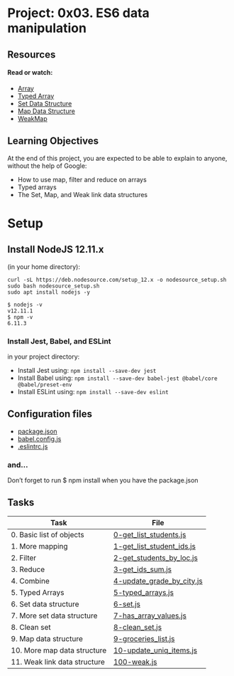 # Project: 0x03. ES6 data manipulation

## Resources

#### Read or watch:

- [Array](https://developer.mozilla.org/en-US/docs/Web/JavaScript/Reference/Global_Objects/Array)
- [Typed Array](https://developer.mozilla.org/en-US/docs/Web/JavaScript/Guide/Typed_arrays)
- [Set Data Structure](https://developer.mozilla.org/en-US/docs/Web/JavaScript/Reference/Global_Objects/Set)
- [Map Data Structure](https://developer.mozilla.org/en-US/docs/Web/JavaScript/Reference/Global_Objects/Map)
- [WeakMap](https://developer.mozilla.org/en-US/docs/Web/JavaScript/Reference/Global_Objects/WeakMap)

## Learning Objectives

At the end of this project, you are expected to be able to explain to anyone, without the help of Google:

- How to use map, filter and reduce on arrays
- Typed arrays
- The Set, Map, and Weak link data structures

# Setup

## Install NodeJS 12.11.x

(in your home directory):

```
curl -sL https://deb.nodesource.com/setup_12.x -o nodesource_setup.sh
sudo bash nodesource_setup.sh
sudo apt install nodejs -y
```

```
$ nodejs -v
v12.11.1
$ npm -v
6.11.3
```

### Install Jest, Babel, and ESLint

in your project directory:

- Install Jest using: `npm install --save-dev jest`
- Install Babel using: `npm install --save-dev babel-jest @babel/core @babel/preset-env`
- Install ESLint using: `npm install --save-dev eslint`

## Configuration files

- [package.json](./package.json)
- [babel.config.js](./babel.config.js)
- [.eslintrc.js](./.eslintrc.js)

### and…

Don’t forget to run $ npm install when you have the package.json

## Tasks

| Task                         | File                                                     |
| ---------------------------- | -------------------------------------------------------- |
| 0. Basic list of objects     | [0-get_list_students.js](./0-get_list_students.js)       |
| 1. More mapping              | [1-get_list_student_ids.js](./1-get_list_student_ids.js) |
| 2. Filter                    | [2-get_students_by_loc.js](./2-get_students_by_loc.js)   |
| 3. Reduce                    | [3-get_ids_sum.js](./3-get_ids_sum.js)                   |
| 4. Combine                   | [4-update_grade_by_city.js](./4-update_grade_by_city.js) |
| 5. Typed Arrays              | [5-typed_arrays.js](./5-typed_arrays.js)                 |
| 6. Set data structure        | [6-set.js](./6-set.js)                                   |
| 7. More set data structure   | [7-has_array_values.js](./7-has_array_values.js)         |
| 8. Clean set                 | [8-clean_set.js](./8-clean_set.js)                       |
| 9. Map data structure        | [9-groceries_list.js](./9-groceries_list.js)             |
| 10. More map data structure  | [10-update_uniq_items.js](./10-update_uniq_items.js)     |
| 11. Weak link data structure | [100-weak.js](./100-weak.js)                             |
